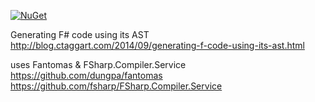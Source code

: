 [![NuGet](https://img.shields.io/nuget/v/FsAst.svg)](https://www.nuget.org/packages/FsAst/)

Generating F# code using its AST
http://blog.ctaggart.com/2014/09/generating-f-code-using-its-ast.html

uses Fantomas & FSharp.Compiler.Service
https://github.com/dungpa/fantomas
https://github.com/fsharp/FSharp.Compiler.Service